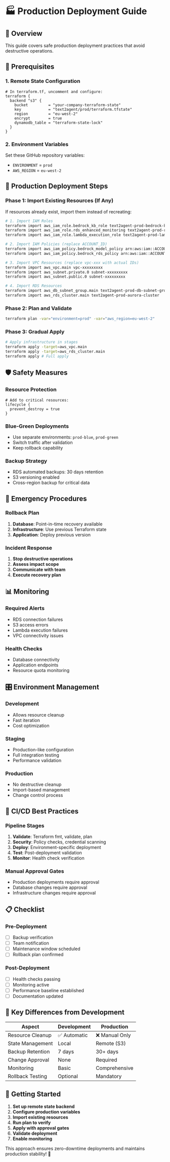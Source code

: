 # 🏭 Production Deployment Guide

## 🎯 Overview
This guide covers safe production deployment practices that avoid destructive operations.

## 🔧 Prerequisites

### 1. Remote State Configuration
```hcl
# In terraform.tf, uncomment and configure:
terraform {
  backend "s3" {
    bucket         = "your-company-terraform-state"
    key            = "text2agent/prod/terraform.tfstate"
    region         = "eu-west-2"
    encrypt        = true
    dynamodb_table = "terraform-state-lock"
  }
}
```

### 2. Environment Variables
Set these GitHub repository variables:
- `ENVIRONMENT` = `prod`
- `AWS_REGION` = `eu-west-2`

## 🚀 Production Deployment Steps

### Phase 1: Import Existing Resources (If Any)

If resources already exist, import them instead of recreating:

```bash
# 1. Import IAM Roles
terraform import aws_iam_role.bedrock_kb_role text2agent-prod-bedrock-kb-role
terraform import aws_iam_role.rds_enhanced_monitoring text2agent-prod-rds-monitoring-role
terraform import aws_iam_role.lambda_execution_role text2agent-prod-lambda-role

# 2. Import IAM Policies (replace ACCOUNT_ID)
terraform import aws_iam_policy.bedrock_model_policy arn:aws:iam::ACCOUNT_ID:policy/text2agent-prod-bedrock-model-policy
terraform import aws_iam_policy.bedrock_rds_policy arn:aws:iam::ACCOUNT_ID:policy/text2agent-prod-bedrock-rds-policy

# 3. Import VPC Resources (replace vpc-xxx with actual IDs)
terraform import aws_vpc.main vpc-xxxxxxxxx
terraform import aws_subnet.private.0 subnet-xxxxxxxxx
terraform import aws_subnet.public.0 subnet-xxxxxxxxx

# 4. Import RDS Resources
terraform import aws_db_subnet_group.main text2agent-prod-db-subnet-group
terraform import aws_rds_cluster.main text2agent-prod-aurora-cluster
```

### Phase 2: Plan and Validate
```bash
terraform plan -var="environment=prod" -var="aws_region=eu-west-2"
```

### Phase 3: Gradual Apply
```bash
# Apply infrastructure in stages
terraform apply -target=aws_vpc.main
terraform apply -target=aws_rds_cluster.main
terraform apply # Full apply
```

## 🛡️ Safety Measures

### Resource Protection
```hcl
# Add to critical resources:
lifecycle {
  prevent_destroy = true
}
```

### Blue-Green Deployments
- Use separate environments: `prod-blue`, `prod-green`
- Switch traffic after validation
- Keep rollback capability

### Backup Strategy
- RDS automated backups: 30 days retention
- S3 versioning enabled
- Cross-region backup for critical data

## 🚨 Emergency Procedures

### Rollback Plan
1. **Database**: Point-in-time recovery available
2. **Infrastructure**: Use previous Terraform state
3. **Application**: Deploy previous version

### Incident Response
1. **Stop destructive operations**
2. **Assess impact scope**
3. **Communicate with team**
4. **Execute recovery plan**

## 📊 Monitoring

### Required Alerts
- RDS connection failures
- S3 access errors
- Lambda execution failures
- VPC connectivity issues

### Health Checks
- Database connectivity
- Application endpoints
- Resource quota monitoring

## 🎛️ Environment Management

### Development
- Allows resource cleanup
- Fast iteration
- Cost optimization

### Staging
- Production-like configuration
- Full integration testing
- Performance validation

### Production
- No destructive cleanup
- Import-based management
- Change control process

## 🔄 CI/CD Best Practices

### Pipeline Stages
1. **Validate**: Terraform fmt, validate, plan
2. **Security**: Policy checks, credential scanning
3. **Deploy**: Environment-specific deployment
4. **Test**: Post-deployment validation
5. **Monitor**: Health check verification

### Manual Approval Gates
- Production deployments require approval
- Database changes require approval
- Infrastructure changes require approval

## 📋 Checklist

### Pre-Deployment
- [ ] Backup verification
- [ ] Team notification
- [ ] Maintenance window scheduled
- [ ] Rollback plan confirmed

### Post-Deployment
- [ ] Health checks passing
- [ ] Monitoring active
- [ ] Performance baseline established
- [ ] Documentation updated

## 🎯 Key Differences from Development

| Aspect | Development | Production |
|--------|-------------|------------|
| Resource Cleanup | ✅ Automatic | ❌ Manual Only |
| State Management | Local | Remote (S3) |
| Backup Retention | 7 days | 30+ days |
| Change Approval | None | Required |
| Monitoring | Basic | Comprehensive |
| Rollback Testing | Optional | Mandatory |

## 🚀 Getting Started

1. **Set up remote state backend**
2. **Configure production variables**
3. **Import existing resources**
4. **Run plan to verify**
5. **Apply with approval gates**
6. **Validate deployment**
7. **Enable monitoring**

This approach ensures zero-downtime deployments and maintains production stability! 🎯 
